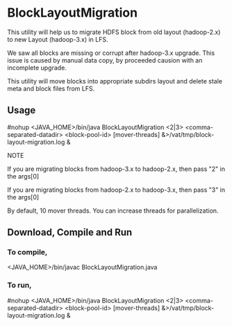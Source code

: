 # BlockLayoutMigration
This utility will help us to migrate HDFS block from old layout (hadoop-2.x) to new Layout (hadoop-3.x) in LFS.

We saw all blocks are missing or corrupt after hadoop-3.x upgrade. This issue is caused by manual data copy, by proceeded causion with an incomplete upgrade. 

This utility will move blocks into appropriate subdirs layout and delete stale meta and block files from LFS.

## Usage

#nohup <JAVA_HOME>/bin/java BlockLayoutMigration \<2|3\> \<comma-separated-datadir\> \<block-pool-id\> [mover-threads]  &>/vat/tmp/block-layout-migration.log &


NOTE

If you are migrating blocks from hadoop-3.x to hadoop-2.x, then pass "2" in the args[0]

If you are migrating blocks from hadoop-2.x to hadoop-3.x, then pass "3" in the args[0]

By default, 10 mover threads. You can increase threads for parallelization.

## Download, Compile and Run

### To compile,
<JAVA_HOME>/bin/javac BlockLayoutMigration.java

### To run,
#nohup <JAVA_HOME>/bin/java BlockLayoutMigration \<2|3\> \<comma-separated-datadir\> \<block-pool-id\> [mover-threads]  &>/vat/tmp/block-layout-migration.log &



